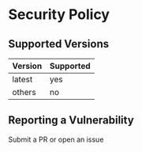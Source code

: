 # Security Policy

## Supported Versions

| Version | Supported          |
| ------- | ------------------ |
| latest  | yes                |
| others  | no                 |

## Reporting a Vulnerability

Submit a PR or open an issue
